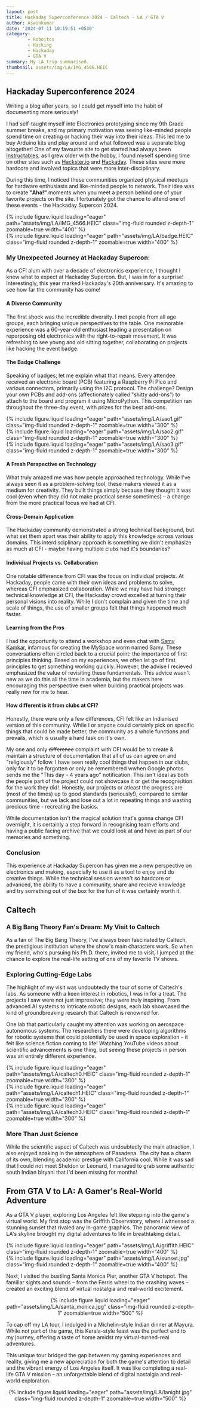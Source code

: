 ```yaml
---
layout: post
title: Hackaday Superconference 2024 - Caltech - LA / GTA V
author: Aswinkumar
date: '2024-07-11 10:19:51 +0530'
category:
        - Roboitcs
        - Hacking
        - Hackaday
        - GTA V
summary: My LA trip summarised. 
thumbnail: assets/img/LA/IMG_4566.HEIC
---
```


## Hackaday Superconference 2024

Writing a blog after years, so I could get myself into the habit of documenting more seriously! 

I had self-taught myself into Electronics prototyping since my 9th Grade summer breaks, and my primary motivation was seeing like-minded people spend time on creating or hacking their way into their ideas. This led me to buy Arduino kits and play around and what followed was a separate blog altogether! One of my favourite site to get started had always been [Instructables](https://www.instructables.com/), as I grew older with the hobby, I found myself spending time on other sites such as [Hackster.io](https://www.hackster.io/) and [Hackaday](https://hackaday.io/). These sites were more hardcore and involved topics that were more inter-disciplinary. 

During this time, I noticed these communities organized physical meetups for hardware enthusiasts and like-minded people to network. Their idea was to create **"Aha!"** moments when you meet a person behind one of your favorite projects on the site. I fortunately got the chance to attend one of these events - the Hackaday Supercon 2024. 

<div class="row mt-3">
    <div class="col-sm mt-3 mt-md-0">
        {% include figure.liquid loading="eager" path="assets/img/LA/IMG_4566.HEIC" class="img-fluid rounded z-depth-1" zoomable=true width="400" %}
    </div>
    <div class="col-sm mt-3 mt-md-0">
        {% include figure.liquid loading="eager" path="assets/img/LA/badge.HEIC" class="img-fluid rounded z-depth-1" zoomable=true width="400" %}
    </div>
</div>

### My Unexpected Journey at Hackaday Supercon:
As a CFI alum with over a decade of electronics experience, I thought I knew what to expect at Hackaday Supercon. But, I was in for a surprise! Interestingly, this year marked Hackaday's 20th anniversary. It's amazing to see how far the community has come!

#### A Diverse Community
The first shock was the incredible diversity. I met people from all age groups, each bringing unique perspectives to the table. One memorable experience was a 60-year-old enthusiast leading a presentation on repurposing old electronics with the right-to-repair movement. It was refreshing to see young and old sitting together, collaborating on projects like hacking the event badge.

#### The Badge Challenge
Speaking of badges, let me explain what that means. Every attendee received an electronic board (PCB) featuring a Raspberry Pi Pico and various connectors, primarily using the I2C protocol. The challenge? Design your own PCBs and add-ons (affectionately called "shitty add-ons") to attach to the board and program it using MicroPython. This competition ran throughout the three-day event, with prizes for the best add-ons.


<div class="row mt-3">
    <div class="col-sm mt-3 mt-md-0">
        {% include figure.liquid loading="eager" path="assets/img/LA/sao1.gif" class="img-fluid rounded z-depth-1" zoomable=true width="300" %}
    </div>
    <div class="col-sm mt-3 mt-md-0">
        {% include figure.liquid loading="eager" path="assets/img/LA/sao2.gif" class="img-fluid rounded z-depth-1" zoomable=true width="300" %}
    </div>
    <div class="col-sm mt-3 mt-md-0">
        {% include figure.liquid loading="eager" path="assets/img/LA/sao3.gif" class="img-fluid rounded z-depth-1" zoomable=true width="300" %}
    </div>
</div>

#### A Fresh Perspective on Technology
What truly amazed me was how people approached technology. While I've always seen it as a problem-solving tool, these makers viewed it as a medium for creativity. They built things simply because they thought it was cool (even when they did not make practical sense sometimes) – a change from the more practical focus we had at CFI.

#### Cross-Domain Application
The Hackaday community demonstrated a strong technical background, but what set them apart was their ability to apply this knowledge across various domains. This interdisciplinary approach is something we didn't emphasize as much at CFI - maybe having multiple clubs had it's boundaries?

#### Individual Projects vs. Collaboration
One notable difference from CFI was the focus on individual projects. At Hackaday, people came with their own ideas and problems to solve, whereas CFI emphasized collaboration. While we may have had stronger technical knowledge at CFI, the Hackaday crowd excelled at turning their personal visions into reality. While I don't complain and given the time and scale of things, the use of smaller groups felt that things happened much faster.

#### Learning from the Pros
I had the opportunity to attend a workshop and even chat with [Samy Kamkar](https://en.wikipedia.org/wiki/Samy_Kamkar), infamous for creating the MySpace worm named Samy. These conversations often circled back to a crucial point: the importance of first principles thinking. Based on my experiences, we often let go of first principles to get something working quickly. However, the advise I recieved emphasized the value of revisiting these fundamentals. This advice wasn't new as we do this all the time in academia, but the makers here encouraging this perspective even when building practical projects was really new for me to hear.

#### How different is it from clubs at CFI? 

Honestly, there were only a few differences, CFI felt like an Indianised version of this community. While I or anyone could certainly pick on specific things that could be made better, the community as a whole functions and prevails, which is usually a hard task on it's own. 

My one and only ~~difference~~ complaint with CFI would be to create & maintain a structure of documentation that all of us can agree on and "religiously" follow. I have seen really cool things that happen in our clubs, only for it to be forgotten or only be remembered wwhen Google photos sends me the "This day - 4 years ago" notification. This isn't ideal as both the people part of the project could not showcase it or get the recognisition for the work they did!. Honestly, our projects or atleast the progress are (most of the times) up to good standards (seriously!), compared to similar communities, but we lack and lose out a lot in repeating things and wasting precious time - recreating the basics. 

While documentation isn't the magical solution that's gonna change CFI overnight, it is certainly a step forward in recognising team efforts and having a public facing archive that we could look at and have as part of our memories and something. 

### Conclusion

This experience at Hackaday Supercon has given me a new perspective on electronics and making, especially to use it as a tool to enjoy and do creative things. While the technical session weren't so hardcore or advanced, the ability to have a community, share and recieve knowledge and try something out of the box for the fun of it was certainly worth it. 


## Caltech 

### A Big Bang Theory Fan's Dream: My Visit to Caltech

As a fan of The Big Bang Theory, I've always been fascinated by Caltech, the prestigious institution where the show's main characters work. So when my friend, who's pursuing his Ph.D. there, invited me to visit, I jumped at the chance to explore the real-life setting of one of my favorite TV shows.

### Exploring Cutting-Edge Labs
The highlight of my visit was undoubtedly the tour of some of Caltech's labs. As someone with a keen interest in robotics, I was in for a treat. The projects I saw were not just impressive; they were truly inspiring. From advanced AI systems to intricate robotic designs, each lab showcased the kind of groundbreaking research that Caltech is renowned for.

One lab that particularly caught my attention was working on aerospace autonomous systems. The researchers there were developing algorithms for robotic systems that could potentially be used in space exploration – it felt like science fiction coming to life! Watching YouTube videos about scientific advancements is one thing, but seeing these projects in person was an entirely different experience. 

<div class="row mt-3">
    <div class="col-sm mt-3 mt-md-0">
        {% include figure.liquid loading="eager" path="assets/img/LA/caltech0.HEIC" class="img-fluid rounded z-depth-1" zoomable=true width="300" %}
    </div>
    <div class="col-sm mt-3 mt-md-0">
        {% include figure.liquid loading="eager" path="assets/img/LA/caltech1.HEIC" class="img-fluid rounded z-depth-1" zoomable=true width="300" %}
    </div>
    <div class="col-sm mt-3 mt-md-0">
        {% include figure.liquid loading="eager" path="assets/img/LA/caltech3.HEIC" class="img-fluid rounded z-depth-1" zoomable=true width="300" %}
    </div>
</div>

### More Than Just Science
While the scientific aspect of Caltech was undoubtedly the main attraction, I also enjoyed soaking in the atmosphere of Pasadena. The city has a charm of its own, blending academic prestige with California cool. While it was sad that I could not meet Sheldon or Leonard, I managed to grab some authentic south Indian biryani that I'd been missing for months!

## From GTA V to LA: A Gamer's Real-World Adventure

As a GTA V player, exploring Los Angeles felt like stepping into the game's virtual world. My first stop was the Griffith Observatory, where I witnessed a stunning sunset that rivaled any in-game graphics. The panoramic view of LA's skyline brought my digital adventures to life in breathtaking detail.

<div class="row mt-3">
    <div class="col-sm mt-3 mt-md-0">
        {% include figure.liquid loading="eager" path="assets/img/LA/griffith.HEIC" class="img-fluid rounded z-depth-1" zoomable=true width="400" %}
    </div>
    <div class="col-sm mt-3 mt-md-0">
        {% include figure.liquid loading="eager" path="assets/img/LA/sunset.jpg" class="img-fluid rounded z-depth-1" zoomable=true width="400" %}
    </div>
</div>


Next, I visited the bustling Santa Monica Pier, another GTA V hotspot. The familiar sights and sounds – from the Ferris wheel to the crashing waves – created an exciting blend of virtual nostalgia and real-world excitement.

<p align="center">
  {% include figure.liquid loading="eager" path="assets/img/LA/santa_monica.jpg" class="img-fluid rounded z-depth-1" zoomable=true width="500" %}
</p>

To cap off my LA tour, I indulged in a Michelin-style Indian dinner at Mayura. While not part of the game, this Kerala-style feast was the perfect end to my journey, offering a taste of home amidst my virtual-turned-real adventures.

This unique tour bridged the gap between my gaming experiences and reality, giving me a new appreciation for both the game's attention to detail and the vibrant energy of Los Angeles itself. It was like completing a real-life GTA V mission – an unforgettable blend of digital nostalgia and real-world exploration.

<p align="center">
  {% include figure.liquid loading="eager" path="assets/img/LA/lanight.jpg" class="img-fluid rounded z-depth-1" zoomable=true width="500" %}
</p>